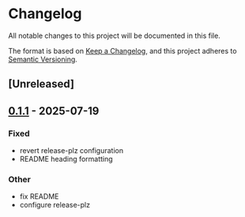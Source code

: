 # Changelog

All notable changes to this project will be documented in this file.

The format is based on [Keep a Changelog](https://keepachangelog.com/en/1.0.0/),
and this project adheres to [Semantic Versioning](https://semver.org/spec/v2.0.0.html).

## [Unreleased]

## [0.1.1](https://github.com/LawnGnome/mojique/compare/v0.1.0...v0.1.1) - 2025-07-19

### Fixed

- revert release-plz configuration
- README heading formatting

### Other

- fix README
- configure release-plz
